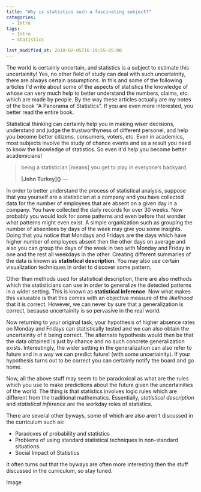 ```yaml
---
title: "Why is statistics such a fascinating subject?"
categories:
  - Intro
tags:
  - Intro
  - Statistics

last_modified_at: 2018-02-05T16:19:55-05:00
---
```


The world is certainly uncertain, and statistics is a subject to estimate this uncertainity! Yes, no other field of study can deal with such uncertainity, there are always certain assumptions. In this and some of the following articles I'd write about some of the aspects of statistics the knowledge of whose can very much help to better understand the numbers, claims, etc. which are made by people. By the way these articles actually are my notes of the book "A Panorama of Statistics". If you are even more interested, you better read the entire book.

Statistical thinking can certainly help you in making wiser decisions, understand and judge the trustworthyness of different personel, and help you become better citizens, consumers, voters, etc. Even in academics, most subjects involve the study of chance events and as a result you need to know the knowledge of statistics. So even it'd help you become better academicians! 

> being a statistician [means] you get to play in everyone’s backyard.
>
> <footer><strong>[John Turkey]()</strong> &mdash;</footer>

In order to better understand the process of statistical analysis, suppose that you yourself are a statistician at a company and you have collected data for the number of employees that are absent on a given day in a company. You have collected the daily records for over 30 weeks. Now probably you would look for some patterns and even before that wonder what patterns might even exist. A simple organization such as grouping the number of absentees by days of the week may give you some insights. Doing that you notice that Mondays and Fridays are the days which have higher number of employees absent then the other days on average and also you can group the days of the week in two with Monday and Friday in one and the rest all weekdays in the other. Creating different summaries of the data is known as **statistical description**. You may also use certain visualization techniques in order to discover some pattern. 

Other than methods used for statistical description, there are also methods which the statisticians can use in order to generalize the detected patterns in a wider setting. This is known as **statistical inference**. Now what makes this valueable is that this comes with an objective measure of the *likelihood* that it is correct. However, we can never by sure that a generalization is correct, because uncertainity is so pervasive in the real world.

Now returning to your original task, your hypothesis of higher absence rates on Monday and Fridays can statistically tested and we can also obtain the uncertainity of it being correct. The alternate hypothesis would then be that the data obtained is just by chance and no such concrete generalization exists. Interestingly, the wider setting in the generalization can also refer to future and in a way we can predict future! (with some uncertainity). If your hypothesis turns out to be correct you can certainly notify the board and go home.

Now, all the above stuff may seem to be paradoxical as what are the rules which you use to make predictions about the future given the uncertainities of the world. The thing is that statistics involves logic rules which are different from the traditional mathematics. Essentially, *statistical description* and *statistical inference* are the workday roles of statistics.

There are several other byways, some of which are also aren't discussed in the curriculum such as: 

- Paradoxes of probability and statistics
- Problems of using standard statistical techniques in non-standard situations.
- Social Impact of Statistics

It often turns out that the byways are often more interesting then the stuff discussed in the curriculum, so stay tuned.

Image

